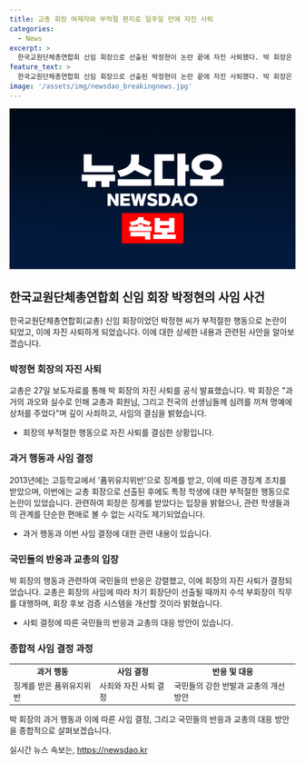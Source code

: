 ```yaml
---
title: 교총 회장 여제자와 부적절 편지로 일주일 만에 자진 사퇴
categories:
  - News
excerpt: >
  한국교원단체총연합회 신임 회장으로 선출된 박정현이 논란 끝에 자진 사퇴했다. 박 회장은 과거 부적절한 행동과 편지로 인해 징계를 받았고, 해당 내용이 회장 선거 과정에서 논란으로 떠오르기도 했다. 자진 사퇴에 대해 깊은 사죄와 책임감을 표명했으며, 교총은 후임 회장 선출까지 수석 부회장이 직무를 대행할 예정이라고 밝혔다. 이에 대한 반발이 있었으며, 교총은 사과하고 차기 회장 후보 검증 체계를 개선할 것을 약속했다.
feature_text: >
  한국교원단체총연합회 신임 회장으로 선출된 박정현이 논란 끝에 자진 사퇴했다. 박 회장은 과거 부적절한 행동과 편지로 인해 징계를 받았고, 해당 내용이 회장 선거 과정에서 논란으로 떠오르기도 했다. 자진 사퇴에 대해 깊은 사죄와 책임감을 표명했으며, 교총은 후임 회장 선출까지 수석 부회장이 직무를 대행할 예정이라고 밝혔다. 이에 대한 반발이 있었으며, 교총은 사과하고 차기 회장 후보 검증 체계를 개선할 것을 약속했다.
image: '/assets/img/newsdao_breakingnews.jpg'
---
```


<p><img src="/assets/img/newsdao_breakingnews.jpg" alt="koreaapp 속보" /></p>

<h2 data-ke-size="size26">한국교원단체총연합회 신임 회장 박정현의 사임 사건</h2>

<p data-ke-size="size16">한국교원단체총연합회(교총) 신임 회장이었던 박정현 씨가 부적절한 행동으로 논란이 되었고, 이에 자진 사퇴하게 되었습니다. 이에 대한 상세한 내용과 관련된 사안을 알아보겠습니다.</p>

<h3>박정현 회장의 자진 사퇴</h3>

<p data-ke-size="size16">교총은 27일 보도자료를 통해 박 회장의 자진 사퇴를 공식 발표했습니다. 박 회장은 "과거의 과오와 실수로 인해 교총과 회원님, 그리고 전국의 선생님들께 심려를 끼쳐 명예에 상처를 주었다"며 깊이 사죄하고, 사임의 결심을 밝혔습니다.</p>

<ul>
  <li>회장의 부적절한 행동으로 자진 사퇴를 결심한 상황입니다.</li>
</ul>

<h3>과거 행동과 사임 결정</h3>

<p data-ke-size="size16">2013년에는 고등학교에서 '품위유지위반'으로 징계를 받고, 이에 따른 경징계 조치를 받았으며, 이번에는 교총 회장으로 선출된 후에도 특정 학생에 대한 부적절한 행동으로 논란이 있었습니다. 관련하여 회장은 징계를 받았다는 입장을 밝혔으나, 관련 학생들과의 관계를 단순한 편애로 볼 수 없는 시각도 제기되었습니다.</p>

<ul>
  <li>과거 행동과 이번 사임 결정에 대한 관련 내용이 있습니다.</li>
</ul>

<h3>국민들의 반응과 교총의 입장</h3>

<p data-ke-size="size16">박 회장의 행동과 관련하여 국민들의 반응은 강렬했고, 이에 회장의 자진 사퇴가 결정되었습니다. 교총은 회장의 사임에 따라 차기 회장단이 선출될 때까지 수석 부회장이 직무를 대행하며, 회장 후보 검증 시스템을 개선할 것이라 밝혔습니다.</p>

<ul>
  <li>사퇴 결정에 따른 국민들의 반응과 교총의 대응 방안이 있습니다.</li>
</ul>

<h3>종합적 사임 결정 과정</h3>

<table>
  <tr>
    <td style="text-align: center; height: 17px;"><b>과거 행동</b></td>
    <td style="text-align: center; height: 17px;"><b>사임 결정</b></td>
    <td style="text-align: center; height: 17px;"><b>반응 및 대응</b></td>
  </tr>
  <tr>
    <td>징계를 받은 품위유지위반</td>
    <td>사죄와 자진 사퇴 결정</td>
    <td>국민들의 강한 반발과 교총의 개선 방안</td>
  </tr>
</table>

<p data-ke-size="size16">박 회장의 과거 행동과 이에 따른 사임 결정, 그리고 국민들의 반응과 교총의 대응 방안을 종합적으로 살펴보겠습니다.</p>
실시간 뉴스 속보는, <a href="https://newsdao.kr" rel="dofollow">https://newsdao.kr</a>


